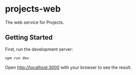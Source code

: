 # projects-web

The web service for Projects.

## Getting Started

First, run the development server:

```bash
npm run dev
```

Open [http://localhost:3000](http://localhost:3000) with your browser to see the result.
